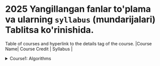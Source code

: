# 2025 Yangillangan fanlar to'plama va ularning `syllabus` (mundarijalari) Tablitsa ko'rinishida.

Table of courses and hyperlink to the details tag of the course.
|Course Name| Course Credit | Syllabus |




<details>
  <summary>Course1: Algorithms</summary>
    Syllabus: 
      - Week 1:
      - Week 2:
      - Week 16:

    Online course: 
        - edX? Youtube? freecodecamp?
        
    Relevant books
      - Algorithms 1990?
    
</details>
